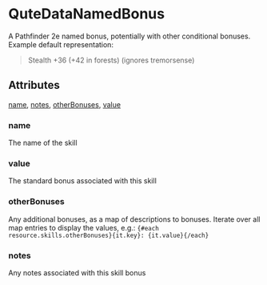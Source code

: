 # QuteDataNamedBonus

A Pathfinder 2e named bonus, potentially with other conditional bonuses. Example default representation: <blockquote> Stealth +36 (+42 in forests) (ignores tremorsense) </blockquote>

## Attributes

[name](#name), [notes](#notes), [otherBonuses](#otherbonuses), [value](#value)


### name

The name of the skill

### value

The standard bonus associated with this skill

### otherBonuses

Any additional bonuses, as a map of descriptions to bonuses. Iterate over all map entries to display the values, e.g.: `{#each resource.skills.otherBonuses}{it.key}: {it.value}{/each}`

### notes

Any notes associated with this skill bonus
